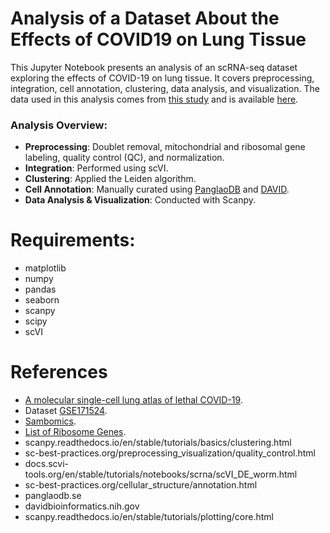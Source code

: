# Analysis of a Dataset About the Effects of COVID19 on Lung Tissue
This Jupyter Notebook presents an analysis of an scRNA-seq dataset exploring the effects of COVID-19 on lung tissue. It covers preprocessing, integration, cell annotation, clustering, data analysis, and visualization.
The data used in this analysis comes from [this study](https://www.nature.com/articles/s41586-021-03569-1) and is available [here](https://www.ncbi.nlm.nih.gov/geo/query/acc.cgi?acc=GSE171524).
### Analysis Overview:
- **Preprocessing**: Doublet removal, mitochondrial and ribosomal gene labeling, quality control (QC), and normalization.
- **Integration**: Performed using scVI.
- **Clustering**: Applied the Leiden algorithm.
- **Cell Annotation**: Manually curated using [PanglaoDB](panglaodb.se) and [DAVID](davidbioinformatics.nih.gov).
- **Data Analysis & Visualization**: Conducted with Scanpy.

# Requirements:
- matplotlib
- numpy
- pandas
- seaborn
- scanpy
- scipy
- scVI

# References
- [A molecular single-cell lung atlas of lethal COVID-19](https://www.nature.com/articles/s41586-021-03569-1).
- Dataset [GSE171524](https://www.ncbi.nlm.nih.gov/geo/query/acc.cgi?acc=GSE171524).
- [Sambomics](https://www.youtube.com/watch?v=uvyG9yLuNSE).
- [List of Ribosome Genes](https://www.gsea-msigdb.org/gsea/msigdb/human/geneset/KEGG_RIBOSOME.html).
- scanpy.readthedocs.io/en/stable/tutorials/basics/clustering.html
- sc-best-practices.org/preprocessing_visualization/quality_control.html
- docs.scvi-tools.org/en/stable/tutorials/notebooks/scrna/scVI_DE_worm.html
- sc-best-practices.org/cellular_structure/annotation.html
- panglaodb.se
- davidbioinformatics.nih.gov
- scanpy.readthedocs.io/en/stable/tutorials/plotting/core.html
